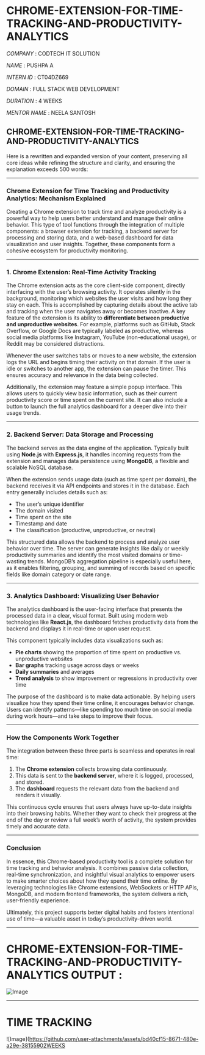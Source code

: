 # CHROME-EXTENSION-FOR-TIME-TRACKING-AND-PRODUCTIVITY-ANALYTICS

*COMPANY* : CODTECH IT SOLUTION

*NAME* : PUSHPA A

*INTERN ID* : CT04DZ669

*DOMAIN* : FULL STACK WEB DEVELOPMENT

*DURATION* : 4 WEEKS

*MENTOR NAME* : NEELA SANTOSH

## CHROME-EXTENSION-FOR-TIME-TRACKING-AND-PRODUCTIVITY-ANALYTICS

Here is a rewritten and expanded version of your content, preserving all core ideas while refining the structure and clarity, and ensuring the explanation exceeds 500 words:

---

### **Chrome Extension for Time Tracking and Productivity Analytics: Mechanism Explained**

Creating a Chrome extension to track time and analyze productivity is a powerful way to help users better understand and manage their online behavior. This type of tool functions through the integration of multiple components: a browser extension for tracking, a backend server for processing and storing data, and a web-based dashboard for data visualization and user insights. Together, these components form a cohesive ecosystem for productivity monitoring.

---

### **1. Chrome Extension: Real-Time Activity Tracking**

The Chrome extension acts as the core client-side component, directly interfacing with the user’s browsing activity. It operates silently in the background, monitoring which websites the user visits and how long they stay on each. This is accomplished by capturing details about the active tab and tracking when the user navigates away or becomes inactive. A key feature of the extension is its ability to **differentiate between productive and unproductive websites**. For example, platforms such as GitHub, Stack Overflow, or Google Docs are typically labeled as productive, whereas social media platforms like Instagram, YouTube (non-educational usage), or Reddit may be considered distractions.

Whenever the user switches tabs or moves to a new website, the extension logs the URL and begins timing their activity on that domain. If the user is idle or switches to another app, the extension can pause the timer. This ensures accuracy and relevance in the data being collected.

Additionally, the extension may feature a simple popup interface. This allows users to quickly view basic information, such as their current productivity score or time spent on the current site. It can also include a button to launch the full analytics dashboard for a deeper dive into their usage trends.

---

### **2. Backend Server: Data Storage and Processing**

The backend serves as the data engine of the application. Typically built using **Node.js** with **Express.js**, it handles incoming requests from the extension and manages data persistence using **MongoDB**, a flexible and scalable NoSQL database.

When the extension sends usage data (such as time spent per domain), the backend receives it via API endpoints and stores it in the database. Each entry generally includes details such as:

* The user’s unique identifier
* The domain visited
* Time spent on the site
* Timestamp and date
* The classification (productive, unproductive, or neutral)

This structured data allows the backend to process and analyze user behavior over time. The server can generate insights like daily or weekly productivity summaries and identify the most visited domains or time-wasting trends. MongoDB’s aggregation pipeline is especially useful here, as it enables filtering, grouping, and summing of records based on specific fields like domain category or date range.

---

### **3. Analytics Dashboard: Visualizing User Behavior**

The analytics dashboard is the user-facing interface that presents the processed data in a clear, visual format. Built using modern web technologies like **React.js**, the dashboard fetches productivity data from the backend and displays it in real-time or upon user request.

This component typically includes data visualizations such as:

* **Pie charts** showing the proportion of time spent on productive vs. unproductive websites
* **Bar graphs** tracking usage across days or weeks
* **Daily summaries** and averages
* **Trend analysis** to show improvement or regressions in productivity over time

The purpose of the dashboard is to make data actionable. By helping users visualize how they spend their time online, it encourages behavior change. Users can identify patterns—like spending too much time on social media during work hours—and take steps to improve their focus.

---

### **How the Components Work Together**

The integration between these three parts is seamless and operates in real time:

1. The **Chrome extension** collects browsing data continuously.
2. This data is sent to the **backend server**, where it is logged, processed, and stored.
3. The **dashboard** requests the relevant data from the backend and renders it visually.

This continuous cycle ensures that users always have up-to-date insights into their browsing habits. Whether they want to check their progress at the end of the day or review a full week’s worth of activity, the system provides timely and accurate data.

---

### **Conclusion**

In essence, this Chrome-based productivity tool is a complete solution for time tracking and behavior analysis. It combines passive data collection, real-time synchronization, and insightful visual analytics to empower users to make smarter choices about how they spend their time online. By leveraging technologies like Chrome extensions, WebSockets or HTTP APIs, MongoDB, and modern frontend frameworks, the system delivers a rich, user-friendly experience.

Ultimately, this project supports better digital habits and fosters intentional use of time—a valuable asset in today’s productivity-driven world.

---

# CHROME-EXTENSION-FOR-TIME-TRACKING-AND-PRODUCTIVITY-ANALYTICS OUTPUT :

![Image](https://github.com/user-attachments/assets/95c63a00-0416-4f3c-9616-1ab637a188d1)

---

# TIME TRACKING

![Image](https://github.com/user-attachments/assets/bd40cf15-8671-480e-a29e-38155902WEEKS
